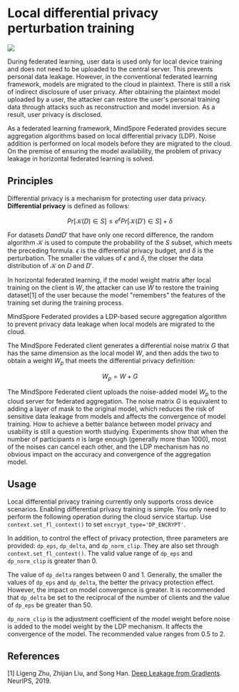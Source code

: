 ﻿# Local differential privacy perturbation training

<a href="https://gitee.com/mindspore/docs/blob/master/docs/federated/docs/source_en/local_differential_privacy_training_noise.md" target="_blank"><img src="https://mindspore-website.obs.cn-north-4.myhuaweicloud.com/website-images/master/resource/_static/logo_source_en.png"></a>

During federated learning, user data is used only for local device training and does not need to be uploaded to the central server. This prevents personal data leakage.
However, in the conventional federated learning framework, models are migrated to the cloud in plaintext. There is still a risk of indirect disclosure of user privacy.
After obtaining the plaintext model uploaded by a user, the attacker can restore the user's personal training data through attacks such as reconstruction and model inversion. As a result, user privacy is disclosed.

As a federated learning framework, MindSpore Federated provides secure aggregation algorithms based on local differential privacy (LDP).
Noise addition is performed on local models before they are migrated to the cloud. On the premise of ensuring the model availability, the problem of privacy leakage in horizontal federated learning is solved.

## Principles

Differential privacy is a mechanism for protecting user data privacy. **Differential privacy** is defined as follows:

$$
Pr[\mathcal{K}(D)\in S] \le e^{\epsilon} Pr[\mathcal{K}(D') \in S]+\delta​
$$

For datasets $D and D'$ that have only one record difference, the random algorithm $\mathcal{K}$ is used to compute the probability of the $S$ subset, which meets the preceding formula. $\epsilon$ is the differential privacy budget, and $\delta$ is the perturbation. The smaller the values of $\epsilon$ and $\delta$, the closer the data distribution of $\mathcal{K}$ on $D$ and $D'$.

In horizontal federated learning, if the model weight matrix after local training on the client is $W$, the attacker can use $W$ to restore the training dataset[1] of the user because the model "remembers" the features of the training set during the training process.

MindSpore Federated provides a LDP-based secure aggregation algorithm to prevent privacy data leakage when local models are migrated to the cloud.

The MindSpore Federated client generates a differential noise matrix $G$ that has the same dimension as the local model $W$, and then adds the two to obtain a weight $W_p$ that meets the differential privacy definition:

$$
W_p=W+G
$$

The MindSpore Federated client uploads the noise-added model $W_p$ to the cloud server for federated aggregation. The noise matrix $G$ is equivalent to adding a layer of mask to the original model, which reduces the risk of sensitive data leakage from models and affects the convergence of model training. How to achieve a better balance between model privacy and usability is still a question worth studying. Experiments show that when the number of participants $n$ is large enough (generally more than 1000), most of the noises can cancel each other, and the LDP mechanism has no obvious impact on the accuracy and convergence of the aggregation model.

## Usage

Local differential privacy training currently only supports cross device scenarios. Enabling differential privacy training is simple. You only need to perform the following operation during the cloud service startup.
Use `context.set_fl_context()` to set `encrypt_type='DP_ENCRYPT'`.

In addition, to control the effect of privacy protection, three parameters are provided: `dp_eps`, `dp_delta`, and `dp_norm_clip`.
They are also set through `context.set_fl_context()`. The valid value range of `dp_eps` and `dp_norm_clip` is greater than 0.

The value of `dp_delta` ranges between 0 and 1. Generally, the smaller the values of `dp_eps` and `dp_delta`, the better the privacy protection effect.
However, the impact on model convergence is greater. It is recommended that `dp_delta` be set to the reciprocal of the number of clients and the value of `dp_eps` be greater than 50.

`dp_norm_clip` is the adjustment coefficient of the model weight before noise is added to the model weight by the LDP mechanism. It affects the convergence of the model. The recommended value ranges from 0.5 to 2.

## References

[1] Ligeng Zhu, Zhijian Liu, and Song Han. [Deep Leakage from Gradients](http://arxiv.org/pdf/1906.08935.pdf). NeurIPS, 2019.
